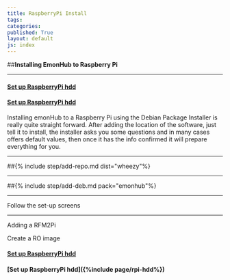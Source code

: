 ```yaml
---
title: RaspberryPi Install
tags: 
categories: 
published: True
layout: default
js: index
---
```


##**Installing EmonHub to Raspberry Pi**

-----------------------------------

#### [Set up RaspberryPi hdd]({{site.page}}install/raspberrypi/hdd)

#### [Set up RaspberryPi hdd]({{site.page}}install/raspberrypi/hdd)

Installing emonHub to a Raspberry Pi using the Debian Package Installer is really quite straight forward. After adding the location of the software, just tell it to install, the installer asks you some questions and in many cases offers default values, then once it has the info confirmed it will prepare everything for you.

----------

##{% include step/add-repo.md dist="wheezy"%}

----

##{% include step/add-deb.md pack="emonhub"%}

---

Follow the set-up screens

-----------------------------

Adding a RFM2Pi

Create a RO image

#### [Set up RaspberryPi hdd]({{site.page}}install/raspberrypi/hdd)

#### [Set up RaspberryPi hdd]({%include page/rpi-hdd%})





